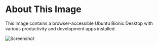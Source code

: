 # About This Image

This Image contains a browser-accessible Ubuntu Bionic Desktop with various productivity and development apps installed.

![Screenshot][Image_Screenshot]

[Image_Screenshot]: https://f.hubspotusercontent30.net/hubfs/5856039/dockerhub/image-screenshots/ubuntu-bionic-desktop.png "Image Screenshot"